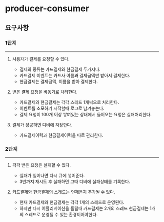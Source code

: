 # producer-consumer


## 요구사항



### 1단계
------------
1. 사용자가 결제를 요청할 수 있다.
   - 결제의 종류는 카드결제와 현금결제 두가지다.
   - 카드결제 이벤트는 카드사 이름과 결제금액만 받아서 결제한다.
   - 현금결제는 결제금액, 이름을 받아 결제한다.

2. 받은 결제 요청을 비동기로 처리한다.
    - 카드결제와 현금결제는 각각 스레드 1개씩으로 처리한다.
    - 이벤트를 소모하기 시작할때 로그로 남겨놓는다.
    - 결제 요청이 100개 이상 쌓여있는 상태에서 들어오는 요청은 실패처리한다.

3. 결제가 성공하면 디비에 저장한다.
    - 카드결제이력과 현금결제이력을 따로 관리한다.
    
    
    

### 2단계
------------
1. 각각 받은 요청은 실패할 수 있다.
      - 실패가 일어나면 다시 큐에 넣어준다.
      - 3번까지 재시도 후 실패하면 그때 디비에 실패상태를 기록한다.
      
2. 카드결제와 현금결제의 스레드는 언제든지 추가될 수 있다.
      - 현재 카드결제와 현금결제는 각각 1개의 스레드로 운영된다.
      - 하지만 다시 어플리케이션을 돌릴때 카드결제는 2개의 스레드 현금결제는 1개의 스레드로 운영될 수 있는 환경이어야한다.





